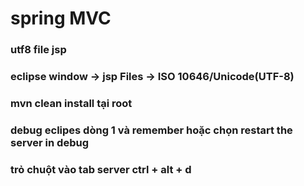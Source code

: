 # spring MVC
### utf8 file jsp
### eclipse window -> jsp Files -> ISO 10646/Unicode(UTF-8)
### mvn clean install tại root
### debug eclipes dòng 1 và remember hoặc chọn restart the server in debug
### trỏ chuột vào tab server ctrl + alt + d